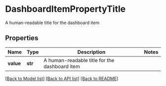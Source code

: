 # DashboardItemPropertyTitle

A human-readable title for the dashboard item

## Properties
Name | Type | Description | Notes
------------ | ------------- | ------------- | -------------
**value** | **str** | A human-readable title for the dashboard item | 

[[Back to Model list]](../README.md#documentation-for-models) [[Back to API list]](../README.md#documentation-for-api-endpoints) [[Back to README]](../README.md)


